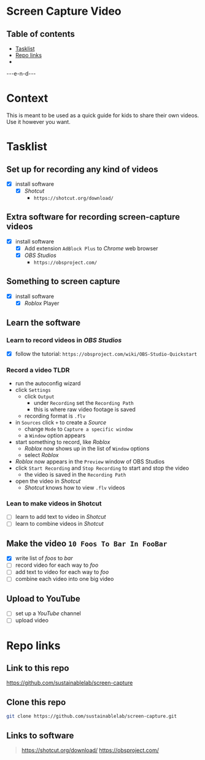 # Screen Capture Video

## Table of contents
- [Tasklist](#markdown-header-tasklist)
- [Repo links](#markdown-header-repo-links)
-
---e-n-d---

# Context
This is meant to be used as a quick guide for kids to share their own videos.
Use it however you want.

# Tasklist
## Set up for recording any kind of videos
- [x] install software
    - [x] *Shotcut*
        - `https://shotcut.org/download/`
## Extra software for recording screen-capture videos
- [x] install software
    - [x] Add extension `AdBlock Plus` to *Chrome* web browser
    - [x] *OBS Studios*
        - `https://obsproject.com/`
## Something to screen capture
- [x] install software
    - [x] *Roblox* Player
## Learn the software
### Learn to record videos in *OBS Studios*
- [x] follow the tutorial: `https://obsproject.com/wiki/OBS-Studio-Quickstart`
### Record a video TLDR
- run the autoconfig wizard
- click `Settings`
    - click `Output`
        - under `Recording` set the `Recording Path`
        - this is where raw video footage is saved
    - recording format is `.flv`
- in `Sources` click `+` to create a *Source*
    - change `Mode` to `Capture a specific window`
    - a `Window` option appears
- start something to record, like *Roblox*
    - *Roblox* now shows up in the list of `Window` options
    - select *Roblox*
- *Roblox* now appears in the `Preview` window of OBS Studios
- click `Start Recording` and `Stop Recording` to start and stop the
  video
    - the video is saved in the `Recording Path`
- open the video in *Shotcut*
    - *Shotcut* knows how to view `.flv` videos
### Lean to make videos in Shotcut
- [ ] learn to add text to video in *Shotcut*
- [ ] learn to combine videos in *Shotcut*
## Make the video `10 Foos To Bar In FooBar`
- [x] write list of *foos* to *bar*
- [ ] record video for each way to *foo*
- [ ] add text to video for each way to *foo*
- [ ] combine each video into one big video
## Upload to YouTube
- [ ] set up a *YouTube* channel
- [ ] upload video

# Repo links
## Link to this repo
https://github.com/sustainablelab/screen-capture

## Clone this repo
```bash
git clone https://github.com/sustainablelab/screen-capture.git
```

## Links to software
> https://shotcut.org/download/
> https://obsproject.com/
